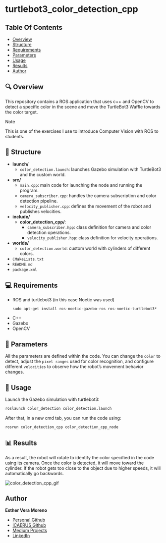 # turtlebot3_color_detection_cpp

## Table Of Contents

* [Overview](#-overview)
* [Structure](#-structure)
* [Requirements](#-requirements)
* [Parameters](#-parameters)
* [Usage](#-usage)
* [Results](#-results)
* [Author](#author)

## 🔍 Overview

This repository contains a ROS application that uses c++ and OpenCV to detect a specific color in the scene and move the TurtleBot3 Waffle towards the color target.

> [!NOTE]
>This is one of the exercises I use to introduce Computer Vision with ROS to students.

 ## 📁 Structure

- **launch/**
  - `color_detection.launch`: launches Gazebo simulation with TurtleBot3 and the custom world.
- **src/**
  - `main.cpp`: main code for launching the node and running the program.
  - `camera_subscriber.cpp`: handles the camera subscription and color detection pipeline. 
  - `velocity_publisher.cpp`: defines the movement of the robot and publishes velocities.
- **include/**
  - **color_detection_cpp/**: 
    - `camera_subscriber.hpp`: class definition for camera and color detection operations. 
    - `velocity_publisher.hpp`: class definition for velocity operations.
- **worlds/**
  - `color_detection.world`: custom world with cylinders of different colors.
- `CMakeLists.txt`
- `README.md`
- `package.xml`


## 💻 Requirements
- ROS and turtlebot3 (in this case Noetic was used)
  ```
  sudo apt-get install ros-noetic-gazebo-ros ros-noetic-turtlebot3*
  ```
- C++
- Gazebo
- OpenCV

## 🔧 Parameters

All the parameters are defined within the code. 
You can change the `color` to detect, adjust the `pixel ranges` used for color recognition, and configure different `velocities` to observe how the robot’s movement behavior changes.

## 🚀 Usage

Launch the Gazebo simulation with turtlebot3:
```bash
roslaunch color_detection color_detection.launch
```

After that, in a new cmd tab, you can run the code using:
```bash
rosrun color_detection_cpp color_detection_cpp_node 
```

## 📊 Results
As a result, the robot will rotate to identify the color specified in the code using its camera. Once the color is detected, it will move toward the cylinder. If the robot gets too close to the object due to higher speeds, it will automatically go backwards.

![color_detection_cpp_gif](https://github.com/user-attachments/assets/2fc3d8b7-de9b-403e-b979-95cec87c218e)

## Author

**Esther Vera Moreno**
 * [Personal Github](https://github.com/EstherRobotics)
 * [ICAERUS Github](https://github.com/ICAERUS-EU/UC1_Crop_Monitoring)
 * [Medium Projects](https://medium.com/@esthervera99)
 * [LinkedIn](https://www.linkedin.com/in/estherverarobotics/) 



